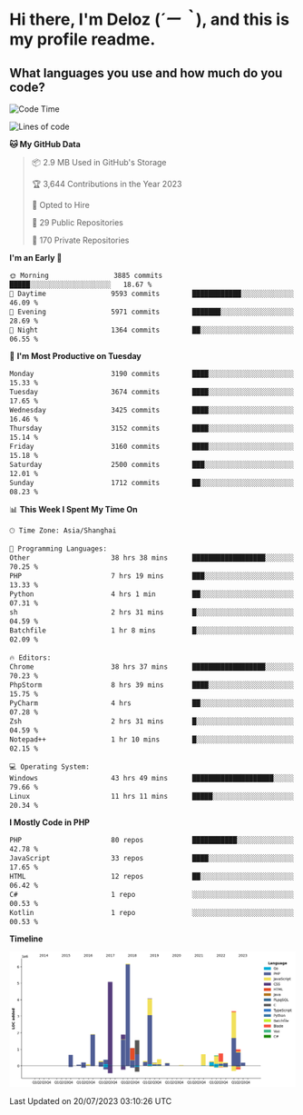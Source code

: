 # **Hi there, I'm Deloz (*´ー｀*), and this is my profile readme.**

## **What languages you use and how much do you code?**

<!--START_SECTION:waka-->
![Code Time](http://img.shields.io/badge/Code%20Time-1%2C947%20hrs%2016%20mins-blue)

![Lines of code](https://img.shields.io/badge/From%20Hello%20World%20I%27ve%20Written-31.4%20million%20lines%20of%20code-blue)

**🐱 My GitHub Data** 

> 📦 2.9 MB Used in GitHub's Storage 
 > 
> 🏆 3,644 Contributions in the Year 2023
 > 
> 💼 Opted to Hire
 > 
> 📜 29 Public Repositories 
 > 
> 🔑 170 Private Repositories 
 > 
**I'm an Early 🐤** 

```text
🌞 Morning                3885 commits        █████░░░░░░░░░░░░░░░░░░░░   18.67 % 
🌆 Daytime                9593 commits        ████████████░░░░░░░░░░░░░   46.09 % 
🌃 Evening                5971 commits        ███████░░░░░░░░░░░░░░░░░░   28.69 % 
🌙 Night                  1364 commits        ██░░░░░░░░░░░░░░░░░░░░░░░   06.55 % 
```
📅 **I'm Most Productive on Tuesday** 

```text
Monday                   3190 commits        ████░░░░░░░░░░░░░░░░░░░░░   15.33 % 
Tuesday                  3674 commits        ████░░░░░░░░░░░░░░░░░░░░░   17.65 % 
Wednesday                3425 commits        ████░░░░░░░░░░░░░░░░░░░░░   16.46 % 
Thursday                 3152 commits        ████░░░░░░░░░░░░░░░░░░░░░   15.14 % 
Friday                   3160 commits        ████░░░░░░░░░░░░░░░░░░░░░   15.18 % 
Saturday                 2500 commits        ███░░░░░░░░░░░░░░░░░░░░░░   12.01 % 
Sunday                   1712 commits        ██░░░░░░░░░░░░░░░░░░░░░░░   08.23 % 
```


📊 **This Week I Spent My Time On** 

```text
🕑︎ Time Zone: Asia/Shanghai

💬 Programming Languages: 
Other                    38 hrs 38 mins      ██████████████████░░░░░░░   70.25 % 
PHP                      7 hrs 19 mins       ███░░░░░░░░░░░░░░░░░░░░░░   13.33 % 
Python                   4 hrs 1 min         ██░░░░░░░░░░░░░░░░░░░░░░░   07.31 % 
sh                       2 hrs 31 mins       █░░░░░░░░░░░░░░░░░░░░░░░░   04.59 % 
Batchfile                1 hr 8 mins         █░░░░░░░░░░░░░░░░░░░░░░░░   02.09 % 

🔥 Editors: 
Chrome                   38 hrs 37 mins      ██████████████████░░░░░░░   70.23 % 
PhpStorm                 8 hrs 39 mins       ████░░░░░░░░░░░░░░░░░░░░░   15.75 % 
PyCharm                  4 hrs               ██░░░░░░░░░░░░░░░░░░░░░░░   07.28 % 
Zsh                      2 hrs 31 mins       █░░░░░░░░░░░░░░░░░░░░░░░░   04.59 % 
Notepad++                1 hr 10 mins        █░░░░░░░░░░░░░░░░░░░░░░░░   02.15 % 

💻 Operating System: 
Windows                  43 hrs 49 mins      ████████████████████░░░░░   79.66 % 
Linux                    11 hrs 11 mins      █████░░░░░░░░░░░░░░░░░░░░   20.34 % 
```

**I Mostly Code in PHP** 

```text
PHP                      80 repos            ███████████░░░░░░░░░░░░░░   42.78 % 
JavaScript               33 repos            ████░░░░░░░░░░░░░░░░░░░░░   17.65 % 
HTML                     12 repos            ██░░░░░░░░░░░░░░░░░░░░░░░   06.42 % 
C#                       1 repo              ░░░░░░░░░░░░░░░░░░░░░░░░░   00.53 % 
Kotlin                   1 repo              ░░░░░░░░░░░░░░░░░░░░░░░░░   00.53 % 
```



**Timeline**

![Lines of Code chart](https://raw.githubusercontent.com/deloz/deloz/main/assets/bar_graph.png)


 Last Updated on 20/07/2023 03:10:26 UTC
<!--END_SECTION:waka-->
